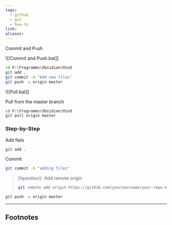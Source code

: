```yaml
---
tags:
  - github
  - git
  - how-to
link: 
aliases:
---
```


Commit and Push

![[Commit and Push.bat]]

```bash
cd F:\Programms\Obsidian\Mind
git add .
git commit -m "Add new files"
git push -u origin master
```


![[Pull.bat]]

Pull from the master branch

```bash
cd F:\Programms\Obsidian\Mind
git pull origin master
```


### Step-by-Step


Add fiels

```bash
git add .
```

Commit

```bash
git commit -m "adding files"
```

> [!question]- Add remote origin
> ```bash
> git remote add origin https://github.com/yourusername/your-repo-name.git
> ```

```bash
git push -u origin master
```





---
## Footnotes


